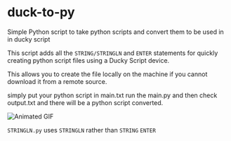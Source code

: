 # duck-to-py
Simple Python script to take python scripts and convert them to be used in in ducky script

This script adds all the `STRING/STRINGLN` and `ENTER` statements for quickly creating python script files using a Ducky Script device.

This allows you to create the file locally on the machine if you cannot download it from a remote source.

simply put your python script in main.txt run the main.py and then check output.txt and there will be a python script converted.

![Animated GIF](instruct.gif)

`STRINGLN.py` uses `STRINGLN` rather than `STRING` `ENTER`
